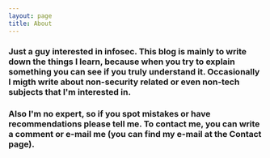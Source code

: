 ```yaml
---
layout: page
title: About
---
```

### Just a guy interested in infosec. This blog is mainly to write down the things I learn, because when you try to explain something you can see if you truly understand it. Occasionally I migth write about non-security related or even non-tech subjects that I'm interested in.

### Also I'm no expert, so if you spot mistakes or have recommendations please tell me. To contact me, you can write a comment or e-mail me (you can find my e-mail at the Contact page).
